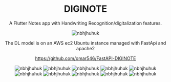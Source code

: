 <h1 align="center">DIGINOTE</h1>

<p align="center">A Flutter Notes app with Handwriting Recognition/digitalization features.</p>

<p align="center">
  <img src="https://github.com/omar546/diginote/assets/71936776/017490a8-3852-47c7-937b-a2012abbaf98" alt="nbhjhuhuk"/>
</p>

<!-- <p align="center">you can view & test the app (offline functionalities) by downloading it from <a href="https://download1582.mediafire.com/6pljxshudkigJhO5TBaJ3s6tXBsak4XuvQY-2O5YKX3X2oFwERsSYEQh-P7CTkads_eY4vyiO2wCpSVvc4GhyYBDFmDzfGA-p2X3bNNGpFebrKmZU2Vs0pr1zB_xvlChDZWOROicldkMwxQjVRJjxBdK6Mgmyq6XFR69YMsek6DV/on31msbof7rnl2x/DIGINOTE-noAPI.apk">HERE!</a></p> -->

<p align="center">The DL model is on an AWS ec2 Ubuntu instance managed with FastApi and apache2</p>

<p align="center">
  <a href="https://github.com/omar546/FastAPI-DIGINOTE">https://github.com/omar546/FastAPI-DIGINOTE</a>
</p>
<p align="center">
  <img src="https://github.com/omar546/diginote/assets/71936776/5df0211d-53b5-449b-9a77-a0229b9fd5f9" alt="nbhjhuhuk"/>
  <img src="https://github.com/omar546/diginote/assets/71936776/273762a8-6dd3-4e41-af19-db4f21b21b39" alt="nbhjhuhuk"/>
  <img src="https://github.com/omar546/diginote/assets/71936776/e0f8a5a9-60ef-4359-a2b6-e08b2b177a88" alt="nbhjhuhuk"/>
  <img src="https://github.com/omar546/diginote/assets/71936776/47b247c7-8ae5-4549-bd1f-eded400d3bf1" alt="nbhjhuhuk"/>
  <img src="https://github.com/omar546/diginote/assets/71936776/309de918-20eb-42de-96cd-85178f6e1a7a" alt="nbhjhuhuk"/>
  <img src="https://github.com/omar546/diginote/assets/71936776/0d825486-c30f-4975-a4a8-2ae07c2b661b" alt="nbhjhuhuk"/>
  <img src="https://github.com/omar546/diginote/assets/71936776/2a2a2fdb-2307-471d-9c06-29f117d0a50c" alt="nbhjhuhuk"/>
  <img src="https://github.com/omar546/diginote/assets/71936776/4ef1c218-7240-4281-814a-b12107e965ee" alt="nbhjhuhuk"/>
  <img src="https://github.com/omar546/diginote/assets/71936776/929e7629-136f-4b36-ac2f-3fe0b9b26be1" alt="nbhjhuhuk"/>
  <img src="https://github.com/omar546/diginote/assets/71936776/b717926f-8384-4c1e-8705-c35f05e64cae" alt="nbhjhuhuk"/>
</p>
